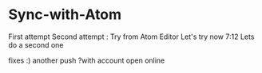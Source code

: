 # Sync-with-Atom

First attempt
Second attempt : Try from Atom Editor
Let's try now  7:12
Lets do a second one

fixes :)
 another push ?with account open online
